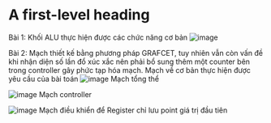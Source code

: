 # A first-level heading
Bài 1: Khối ALU thực hiện được các chức năng cơ bản
![image](https://github.com/fatbaccon/Lab1/assets/122776108/fe034d2a-4c0a-4ee0-9704-c8d1241ba424)


Bài 2: Mạch thiết kế bằng phương pháp GRAFCET, tuy nhiên vẫn còn vấn đề khi nhận diện số lần đổ xúc xắc nên phải bổ sung thêm một counter bên trong controller gây phức tạp hóa mạch. Mạch về cơ bản thực hiện được yêu cầu của bài toán
![image](https://github.com/fatbaccon/Lab1/assets/122776108/018e8f8a-5463-4101-958a-6f51aef06a0a)
Mạch tổng thể 


![image](https://github.com/fatbaccon/Lab1/assets/122776108/bdb9e96d-695f-4d10-92a1-76336862d7a6)
Mạch controller

![image](https://github.com/fatbaccon/Lab1/assets/122776108/38ffbcca-dd43-4650-878d-ce9245258289)
Mạch điều khiển để Register chỉ lưu point giá trị đầu tiên


